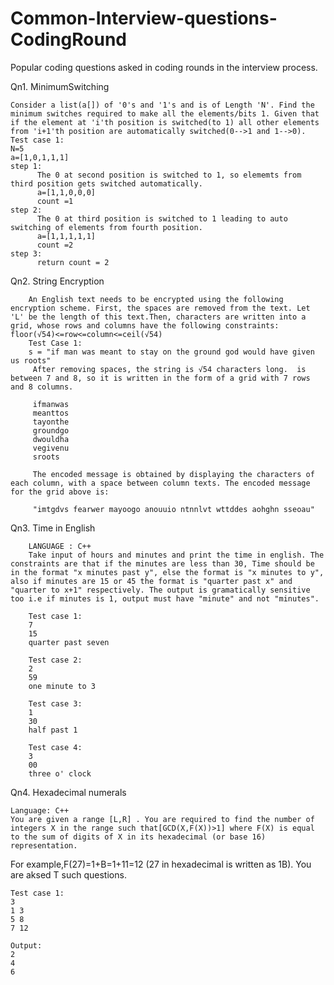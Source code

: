# Common-Interview-questions-CodingRound
Popular coding questions asked in coding rounds in the interview process.


Qn1. MinimumSwitching

    Consider a list(a[]) of '0's and '1's and is of Length 'N'. Find the minimum switches required to make all the elements/bits 1. Given that if the element at 'i'th position is switched(to 1) all other elements from 'i+1'th position are automatically switched(0-->1 and 1-->0).
    Test case 1:
    N=5
    a=[1,0,1,1,1]
    step 1:
          The 0 at second position is switched to 1, so elememts from third position gets switched automatically. 
          a=[1,1,0,0,0]
          count =1
    step 2:
          The 0 at third position is switched to 1 leading to auto switching of elements from fourth position.
          a=[1,1,1,1,1]
          count =2
    step 3:
          return count = 2
          
          
          
          
 Qn2. String Encryption
    
        An English text needs to be encrypted using the following encryption scheme. First, the spaces are removed from the text. Let 'L' be the length of this text.Then, characters are written into a grid, whose rows and columns have the following constraints: floor(√54)<=row<=column<=ceil(√54)
        Test Case 1:
        s = "if man was meant to stay on the ground god would have given us roots"
         After removing spaces, the string is √54 characters long.  is between 7 and 8, so it is written in the form of a grid with 7 rows and 8 columns. 
         
         ifmanwas  
         meanttos          
         tayonthe  
         groundgo  
         dwouldha  
         vegivenu  
         sroots    
         
         The encoded message is obtained by displaying the characters of each column, with a space between column texts. The encoded message for the grid above is:
         
         "imtgdvs fearwer mayoogo anouuio ntnnlvt wttddes aohghn sseoau"
         
         
         
 Qn3. Time in English
 
        LANGUAGE : C++
        Take input of hours and minutes and print the time in english. The constraints are that if the minutes are less than 30, Time should be in the format "x minutes past y", else the format is "x minutes to y", also if minutes are 15 or 45 the format is "quarter past x" and "quarter to x+1" respectively. The output is gramatically sensitive too i.e if minutes is 1, output must have "minute" and not "minutes".
        
        Test case 1:
        7
        15 
        quarter past seven
        
        Test case 2:
        2
        59
        one minute to 3
        
        Test case 3:
        1
        30
        half past 1
        
        Test case 4:
        3
        00
        three o' clock



Qn4. Hexadecimal numerals

    Language: C++
    You are given a range [L,R] . You are required to find the number of integers X in the range such that[GCD(X,F(X))>1] where F(X) is equal to the sum of digits of X in its hexadecimal (or base 16) representation.
For example,F(27)=1+B=1+11=12 (27 in hexadecimal is written as 1B). You are aksed T such questions.

    Test case 1:
    3
    1 3
    5 8
    7 12
    
    Output:
    2
    4
    6
    

